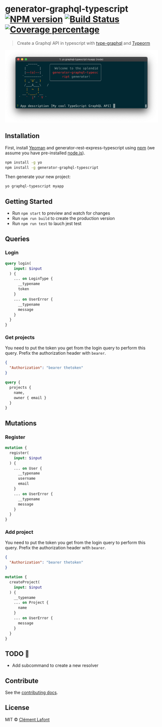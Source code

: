 # generator-graphql-typescript [![NPM version][npm-image]][npm-url] [![Build Status][travis-image]][travis-url] [![Coverage percentage][coveralls-image]][coveralls-url]
> Create a Graphql API in typescript with [type-graphql](https://typegraphql.ml/) and [Typeorm](https://typeorm.io/#/)

![](screenshot.png)


## Installation

First, install [Yeoman](http://yeoman.io) and generator-rest-express-typescript using [npm](https://www.npmjs.com/) (we assume you have pre-installed [node.js](https://nodejs.org/)).

```bash
npm install -g yo
npm install -g generator-graphql-typescript
```

Then generate your new project:

```bash
yo graphql-typescript myapp
```
## Getting Started

* Run `npm start` to preview and watch for changes
* Run `npm run build` to create the production version
* Run `npm run test` to lauch jest test


## Queries

### Login

```graphql
query login(
    input: $input
  ) {
    ... on LoginType {
      __typename
      token
    }
    ... on UserError {
      __typename
      message
    }
  }
}
```

### Get projects

You need to put the token you get from the login query to perform this query. Prefix the authorization header with `bearer`.

```json
{
  "Authorization": "bearer thetoken"
}
```

```graphql
query {
  projects { 
    name,
    owner { email }
  }
} 
```

## Mutations

### Register

```graphql
mutation {
  register(
    input: $input
  ) {
    ... on User {
      __typename
      username
      email
    }
    ... on UserError {
      __typename
      message
    }
  }
}
```

### Add project

You need to put the token you get from the login query to perform this query. Prefix the authorization header with `bearer`.

```json
{
  "Authorization": "bearer thetoken"
}
```

```graphql
mutation {
  createProject(
    input: $input
  ) {
    __typename
    ... on Project {
      name
    }
    ... on UserError {
      message
    }
  }
}
```

## TODO 🚧  

* Add subcommand to create a new resolver

## Contribute

See the [contributing docs](contributing.md).

## License

MIT © [Clément Lafont](johnrazeur@gmail.com)


[npm-image]: https://badge.fury.io/js/generator-graphql-typescript.svg
[npm-url]: https://npmjs.org/package/generator-graphql-typescript
[travis-image]: https://travis-ci.org/johnrazeur/generator-graphql-typescript.svg?branch=master
[travis-url]: https://travis-ci.org/johnrazeur/generator-graphql-typescript
[coveralls-image]: https://coveralls.io/repos/johnrazeur/generator-graphql-typescript/badge.svg
[coveralls-url]: https://coveralls.io/r/johnrazeur/generator-graphql-typescript

